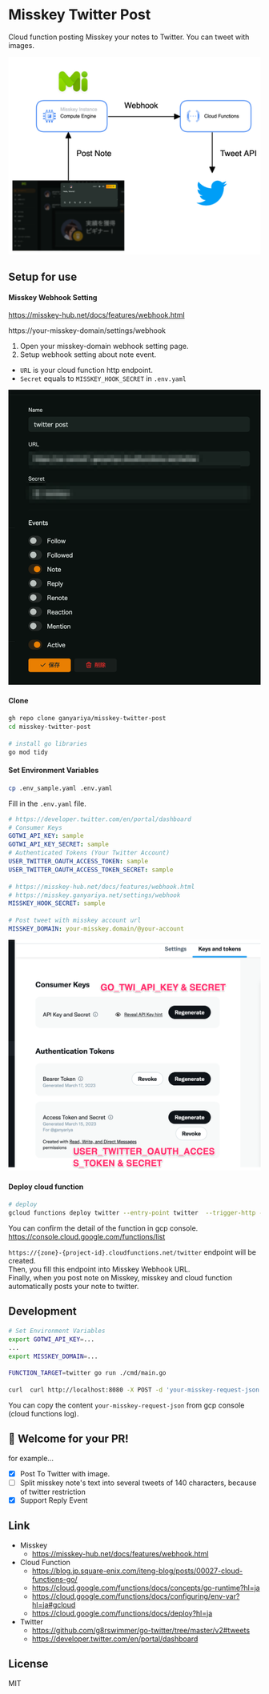 
# Misskey Twitter Post

Cloud function posting Misskey your notes to Twitter.
You can tweet with images.

![](docs/architect.png)

## Setup for use

#### Misskey Webhook Setting

https://misskey-hub.net/docs/features/webhook.html

https://your-misskey-domain/settings/webhook

1. Open your misskey-domain webhook setting page.
2. Setup webhook setting about note event.
  - `URL` is your cloud function http endpoint.
  - `Secret` equals to `MISSKEY_HOOK_SECRET` in `.env.yaml`

![](./docs/webhook_setting.png)

#### Clone

```bash
gh repo clone ganyariya/misskey-twitter-post
cd misskey-twitter-post

# install go libraries
go mod tidy
```

#### Set Environment Variables

```bash
cp .env_sample.yaml .env.yaml
```

Fill in the `.env.yaml` file.

```yaml
# https://developer.twitter.com/en/portal/dashboard
# Consumer Keys
GOTWI_API_KEY: sample
GOTWI_API_KEY_SECRET: sample
# Authenticated Tokens (Your Twitter Account)
USER_TWITTER_OAUTH_ACCESS_TOKEN: sample
USER_TWITTER_OAUTH_ACCESS_TOKEN_SECRET: sample

# https://misskey-hub.net/docs/features/webhook.html
# https://misskey.ganyariya.net/settings/webhook
MISSKEY_HOOK_SECRET: sample

# Post tweet with misskey account url
MISSKEY_DOMAIN: your-misskey.domain/@your-account
```

![](docs/twitter_setting.png)

#### Deploy cloud function

```bash
# deploy
gcloud functions deploy twitter --entry-point twitter  --trigger-http --runtime go120 --env-vars-file .env.yaml --allow-unauthenticated --max-instances 10
```

You can confirm the detail of the function in gcp console.
https://console.cloud.google.com/functions/list

`https://{zone}-{project-id}.cloudfunctions.net/twitter` endpoint will be created.    
Then, you fill this endpoint into Misskey Webhook URL.   
Finally, when you post note on Misskey, misskey and cloud function automatically posts your note to twitter.

## Development

```bash
# Set Environment Variables
export GOTWI_API_KEY=...
...
export MISSKEY_DOMAIN=...

FUNCTION_TARGET=twitter go run ./cmd/main.go  

curl  curl http://localhost:8080 -X POST -d 'your-misskey-request-json' -H 'X-Misskey-Hook-Secret:your-secret'
```

You can copy the content `your-misskey-request-json` from gcp console (cloud functions log).

## 🎉 Welcome for your PR!

for example...

- [x] Post To Twitter with image.
- [ ] Split misskey note's text into several tweets of 140 characters, because of twitter restriction
- [x] Support Reply Event

## Link

- Misskey
  - https://misskey-hub.net/docs/features/webhook.html
- Cloud Function
  - https://blog.jp.square-enix.com/iteng-blog/posts/00027-cloud-functions-go/
  - https://cloud.google.com/functions/docs/concepts/go-runtime?hl=ja
  - https://cloud.google.com/functions/docs/configuring/env-var?hl=ja#gcloud
  - https://cloud.google.com/functions/docs/deploy?hl=ja
- Twitter
  - https://github.com/g8rswimmer/go-twitter/tree/master/v2#tweets
  - https://developer.twitter.com/en/portal/dashboard 

## License

MIT

